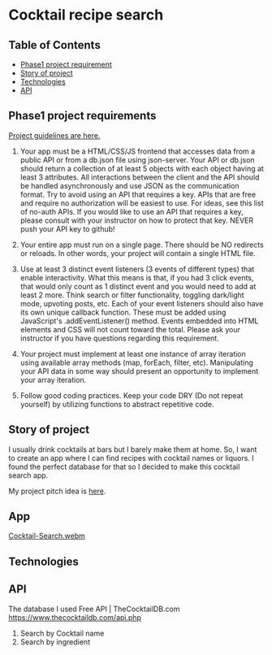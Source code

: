 # Cocktail recipe search

## Table of Contents
* [Phase1 project requirement](https://github.com/RumiYo/phase-1-project/edit/main/README.md#phase1-project-requirements)
* [Story of project](https://github.com/RumiYo/phase-1-project/edit/main/README.md#story-of-project)
* [Technologies](https://github.com/RumiYo/phase-1-project/edit/main/README.md#technologies)
* [API](https://github.com/RumiYo/phase-1-project/edit/main/README.md#api)
  
## Phase1 project requirements

[Project guidelines are here. ](https://github.com/learn-co-curriculum/phase-1-javascript-project-mode)

1. Your app must be a HTML/CSS/JS frontend that accesses data from a public API or from a db.json file using json-server. Your API or db.json should return a collection of at least 5 objects with each object having at least 3 attributes. All interactions between the client and the API should be handled asynchronously and use JSON as the communication format. Try to avoid using an API that requires a key. APIs that are free and require no authorization will be easiest to use. For ideas, see this list of no-auth APIs. If you would like to use an API that requires a key, please consult with your instructor on how to protect that key. NEVER push your API key to github!

2. Your entire app must run on a single page. There should be NO redirects or reloads. In other words, your project will contain a single HTML file.

3. Use at least 3 distinct event listeners (3 events of different types) that enable interactivity. What this means is that, if you had 3 click events, that would only count as 1 distinct event and you would need to add at least 2 more. Think search or filter functionality, toggling dark/light mode, upvoting posts, etc. Each of your event listeners should also have its own unique callback function. These must be added using JavaScript's .addEventListener() method. Events embedded into HTML elements and CSS will not count toward the total. Please ask your instructor if you have questions regarding this requirement.

4. Your project must implement at least one instance of array iteration using available array methods (map, forEach, filter, etc). Manipulating your API data in some way should present an opportunity to implement your array iteration.

5. Follow good coding practices. Keep your code DRY (Do not repeat yourself) by utilizing functions to abstract repetitive code.


## Story of project
I usually drink cocktails at bars but I barely make them at home.  So, I want to create an app where I can find recipes with cocktail names or liquors.  I found the perfect database for that so I decided to make this cocktail search app. 

My project pitch idea is [here](
https://docs.google.com/document/d/1649pE2qsDGcOcG1GSTfLSDCm577GFykwjH1H5BYZhhI/edit?usp=sharing).

## App
[Cocktail-Search.webm](https://github.com/RumiYo/phase-1-project/assets/131638126/98aa7035-7c0e-4607-900d-fbf422829612)



## Technologies

## API
The database I used
Free API | TheCocktailDB.com  https://www.thecocktaildb.com/api.php

1. Search by Cocktail name
2. Search by ingredient

